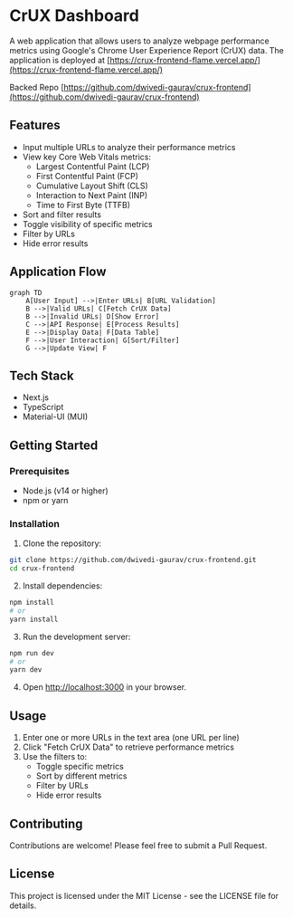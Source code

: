 # CrUX Dashboard

A web application that allows users to analyze webpage performance metrics using Google's Chrome User Experience Report (CrUX) data. The application is deployed at [https://crux-frontend-flame.vercel.app/](https://crux-frontend-flame.vercel.app/)

Backed Repo [https://github.com/dwivedi-gaurav/crux-frontend](https://github.com/dwivedi-gaurav/crux-frontend)

## Features

- Input multiple URLs to analyze their performance metrics
- View key Core Web Vitals metrics:
  - Largest Contentful Paint (LCP)
  - First Contentful Paint (FCP)
  - Cumulative Layout Shift (CLS)
  - Interaction to Next Paint (INP)
  - Time to First Byte (TTFB)
- Sort and filter results
- Toggle visibility of specific metrics
- Filter by URLs
- Hide error results

## Application Flow

```mermaid
graph TD
    A[User Input] -->|Enter URLs| B[URL Validation]
    B -->|Valid URLs| C[Fetch CrUX Data]
    B -->|Invalid URLs| D[Show Error]
    C -->|API Response| E[Process Results]
    E -->|Display Data| F[Data Table]
    F -->|User Interaction| G[Sort/Filter]
    G -->|Update View| F
```

## Tech Stack

- Next.js
- TypeScript
- Material-UI (MUI)

## Getting Started

### Prerequisites

- Node.js (v14 or higher)
- npm or yarn

### Installation

1. Clone the repository:

```bash
git clone https://github.com/dwivedi-gaurav/crux-frontend.git
cd crux-frontend
```

2. Install dependencies:

```bash
npm install
# or
yarn install
```

3. Run the development server:

```bash
npm run dev
# or
yarn dev
```

4. Open [http://localhost:3000](http://localhost:3000) in your browser.

## Usage

1. Enter one or more URLs in the text area (one URL per line)
2. Click "Fetch CrUX Data" to retrieve performance metrics
3. Use the filters to:
   - Toggle specific metrics
   - Sort by different metrics
   - Filter by URLs
   - Hide error results

## Contributing

Contributions are welcome! Please feel free to submit a Pull Request.

## License

This project is licensed under the MIT License - see the LICENSE file for details.
